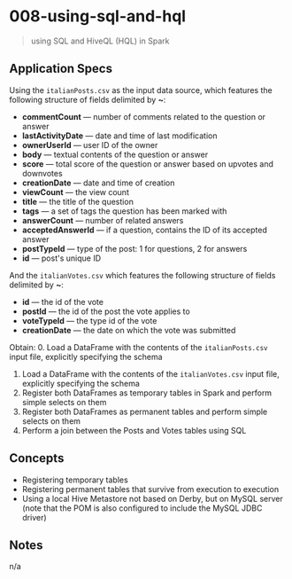 # 008-using-sql-and-hql
> using SQL and HiveQL (HQL) in Spark

## Application Specs
Using the `italianPosts.csv` as the input data source, which features the following structure of fields delimited by **~**:
+ **commentCount** &mdash; number of comments related to the question or answer
+ **lastActivityDate** &mdash; date and time of last modification
+ **ownerUserId** &mdash; user ID of the owner
+ **body** &mdash; textual contents of the question or answer
+ **score** &mdash; total score of the question or answer based on upvotes and downvotes
+ **creationDate** &mdash; date and time of creation
+ **viewCount** &mdash; the view count
+ **title** &mdash; the title of the question
+ **tags** &mdash; a set of tags the question has been marked with
+ **answerCount** &mdash; number of related answers
+ **acceptedAnswerId** &mdash; if a question, contains the ID of its accepted answer
+ **postTypeId** &mdash; type of the post: 1 for questions, 2 for answers
+ **id** &mdash; post's unique ID

And the `italianVotes.csv` which features the following structure of fields delimited by **~**:
+ **id** &mdash; the id of the vote
+ **postId** &mdash; the id of the post the vote applies to
+ **voteTypeId** &mdash; the type id of the vote
+ **creationDate** &mdash; the date on which the vote was submitted


Obtain:
0. Load a DataFrame with the contents of the `italianPosts.csv` input file, explicitly specifying the schema
1. Load a DataFrame with the contents of the `italianVotes.csv` input file, explicitly specifying the schema
2. Register both DataFrames as temporary tables in Spark and perform simple selects on them
3. Register both DataFrames as permanent tables and perform simple selects on them
4. Perform a join between the Posts and Votes tables using SQL
  
 

## Concepts
+ Registering temporary tables
+ Registering permanent tables that survive from execution to execution
+ Using a local Hive Metastore not based on Derby, but on MySQL server (note that the POM is also configured to include the MySQL JDBC driver)

## Notes
n/a